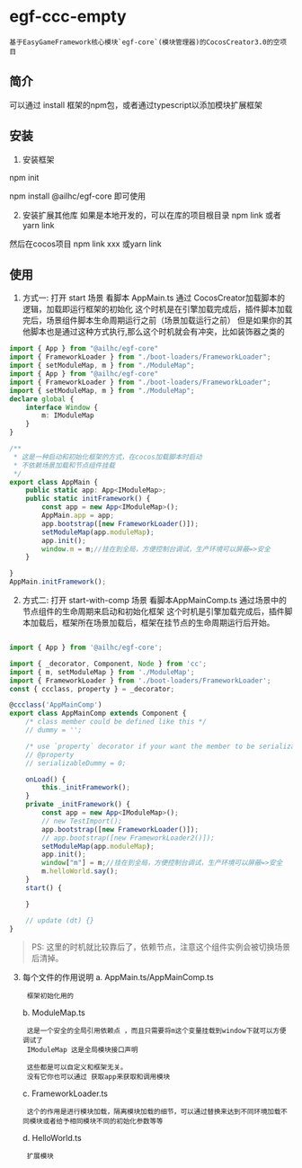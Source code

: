 # egf-ccc-empty
    基于EasyGameFramework核心模块`egf-core`(模块管理器)的CocosCreator3.0的空项目

## 简介
可以通过 install 框架的npm包，或者通过typescript以添加模块扩展框架
## 安装
1. 安装框架

npm init 

npm install @ailhc/egf-core 即可使用

2. 安装扩展其他库
如果是本地开发的，可以在库的项目根目录 npm link 或者 yarn link

然后在cocos项目 npm link xxx 或yarn link

## 使用
1. 方式一:
打开 start 场景
看脚本 AppMain.ts
通过 CocosCreator加载脚本的逻辑，加载即运行框架的初始化
这个时机是在引擎加载完成后，插件脚本加载完后，场景组件脚本生命周期运行之前（场景加载运行之前）
但是如果你的其他脚本也是通过这种方式执行,那么这个时机就会有冲突，比如装饰器之类的

```ts
import { App } from "@ailhc/egf-core"
import { FrameworkLoader } from "./boot-loaders/FrameworkLoader";
import { setModuleMap, m } from "./ModuleMap";
import { App } from "@ailhc/egf-core"
import { FrameworkLoader } from "./boot-loaders/FrameworkLoader";
import { setModuleMap, m } from "./ModuleMap";
declare global {
    interface Window {
        m: IModuleMap
    }
}

/**
 * 这是一种启动和初始化框架的方式，在cocos加载脚本时启动
 * 不依赖场景加载和节点组件挂载
 */
export class AppMain {
    public static app: App<IModuleMap>;
    public static initFramework() {
        const app = new App<IModuleMap>();
        AppMain.app = app;
        app.bootstrap([new FrameworkLoader()]);
        setModuleMap(app.moduleMap);
        app.init();
        window.m = m;//挂在到全局，方便控制台调试，生产环境可以屏蔽=>安全
    }

}
AppMain.initFramework();


```

2. 方式二:
打开 start-with-comp 场景
看脚本AppMainComp.ts
通过场景中的节点组件的生命周期来启动和初始化框架
这个时机是引擎加载完成后，插件脚本加载后，框架所在场景加载后，框架在挂节点的生命周期运行后开始。
```ts

import { App } from '@ailhc/egf-core';

import { _decorator, Component, Node } from 'cc';
import { m, setModuleMap } from './ModuleMap';
import { FrameworkLoader } from './boot-loaders/FrameworkLoader';
const { ccclass, property } = _decorator;

@ccclass('AppMainComp')
export class AppMainComp extends Component {
    /* class member could be defined like this */
    // dummy = '';

    /* use `property` decorator if your want the member to be serializable */
    // @property
    // serializableDummy = 0;

    onLoad() {
        this._initFramework();
    }
    private _initFramework() {
        const app = new App<IModuleMap>();
        // new TestImport();
        app.bootstrap([new FrameworkLoader()]);
        // app.bootstrap([new FrameworkLoader2()]);
        setModuleMap(app.moduleMap);
        app.init();
        window["m"] = m;//挂在到全局，方便控制台调试，生产环境可以屏蔽=>安全
        m.helloWorld.say();
    }
    start() {

    }

    // update (dt) {}
}

```
>PS: 这里的时机就比较靠后了，依赖节点，注意这个组件实例会被切换场景后清掉。

3. 每个文件的作用说明
    a. AppMain.ts/AppMainComp.ts

        框架初始化用的
    b. ModuleMap.ts

        这是一个安全的全局引用依赖点 ，而且只需要将m这个变量挂载到window下就可以方便调试了
        IModuleMap 这是全局模块接口声明
        
        这些都是可以自定义和框架无关。
        没有它你也可以通过 获取app来获取和调用模块
    c. FrameworkLoader.ts

        这个的作用是进行模块加载，隔离模块加载的细节，可以通过替换来达到不同环境加载不同模块或者给予相同模块不同的初始化参数等等
    d. HelloWorld.ts

        扩展模块
